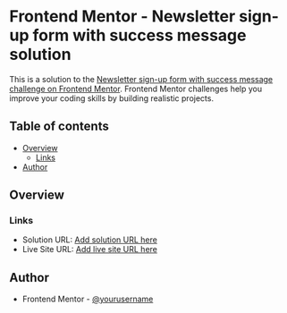 # Frontend Mentor - Newsletter sign-up form with success message solution

This is a solution to the [Newsletter sign-up form with success message challenge on Frontend Mentor](https://www.frontendmentor.io/challenges/newsletter-signup-form-with-success-message-3FC1AZbNrv). Frontend Mentor challenges help you improve your coding skills by building realistic projects. 

## Table of contents

- [Overview](#overview)
  - [Links](#links)
- [Author](#author)

## Overview

### Links

- Solution URL: [Add solution URL here](https://jcasahuamang.github.io/fmentor-newsletter-signup.git)
- Live Site URL: [Add live site URL here](https://jcasahuamang.github.io/fmentor-newsletter-signup)

## Author

- Frontend Mentor - [@yourusername](https://www.frontendmentor.io/profile/jcasahuamang)
